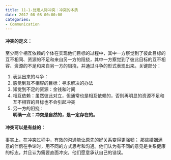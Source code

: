 ```yaml
---
title: 11-1-处理人际冲突：冲突的本质
date: 2017-08-08 00:00:00
categories:
- Communication
---
```

#### 冲突的定义：
至少两个相互依赖的个体在实现他们目标的过程中，其中一方察觉到了彼此目标的互不相同、资源的不足和来自另一方的阻挠，其中一方察觉到了彼此目标的互不相容、资源的不足和来自另一方的阻挠，并通过斗争的形式表现出来。关键部分：
1. 表达出来的斗争：
2. 感觉到互不相容的目标：寻求解决的办法
3. 知觉到不足的资源：金钱和时间
4. 相互依赖：虽然彼此对立，但通常也是相互依赖的，否则再明显的资源不足和互不相容的目标也不会引起冲突
5. 另一方的阻挠：  
**明确一点：冲突是自然的，是一定存在的。**

#### 冲突可以是有益的：
事实上，在冲突过程中，有效的沟通能让原先的好关系变得更强韧；
那些婚姻满意的伴侣在争论时，用不同的方式思考和沟通。他们认为有不同的意见是关系健康的标志，并且认为需要直面冲突，他们愿意承认自己的错误。
